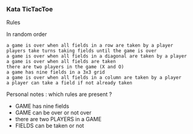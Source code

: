 ### Kata TicTacToe
Rules

In random order

    a game is over when all fields in a row are taken by a player
    players take turns taking fields until the game is over
    a game is over when all fields in a diagonal are taken by a player
    a game is over when all fields are taken
    there are two players in the game (X and O)
    a game has nine fields in a 3x3 grid
    a game is over when all fields in a column are taken by a player
    a player can take a field if not already taken

Personal notes : which rules are present ?
* GAME has nine fields
* GAME can be over or not over
* there are two PLAYERS in a GAME
* FIELDS can be taken or not